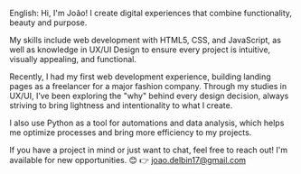 English:
Hi, I'm João! I create digital experiences that combine functionality, beauty and purpose.

My skills include web development with HTML5, CSS, and JavaScript, as well as knowledge in UX/UI Design to ensure every project is intuitive, visually appealing, and functional.

Recently, I had my first web development experience, building landing pages as a freelancer for a major fashion company. Through my studies in UX/UI, I’ve been exploring the "why" behind every design decision, always striving to bring lightness and intentionality to what I create.

I also use Python as a tool for automations and data analysis, which helps me optimize processes and bring more efficiency to my projects.

If you have a project in mind or just want to chat, feel free to reach out! I'm available for new opportunities. 😊
👉 joao.delbin17@gmail.com
